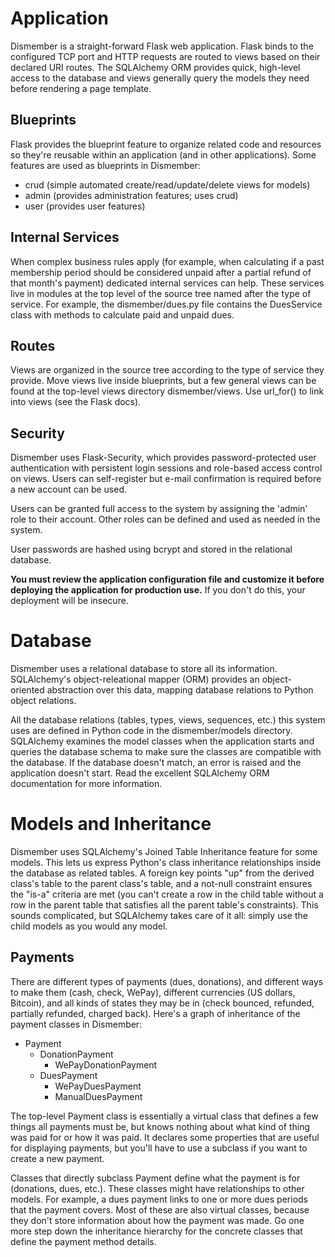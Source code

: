 # Application

Dismember is a straight-forward Flask web application.  Flask binds to the configured
TCP port and HTTP requests are routed to views based on their declared URI routes.
The SQLAlchemy ORM provides quick, high-level access to the database and views
generally query the models they need before rendering a page template.

## Blueprints

Flask provides the blueprint feature to organize related code and resources so they're
reusable within an application (and in other applications).  Some features are
used as blueprints in Dismember:

- crud (simple automated create/read/update/delete views for models)
- admin (provides administration features; uses crud)
- user (provides user features)

## Internal Services

When complex business rules apply (for example, when calculating if a past membership
period should be considered unpaid after a partial refund of that month's payment)
dedicated internal services can help.  These services live in modules at the top level
of the source tree named after the type of service.  For example, the dismember/dues.py
file contains the DuesService class with methods to calculate paid and unpaid dues.

## Routes

Views are organized in the source tree according to the type of service they provide.
Move views live inside blueprints, but a few general views can be found at the top-level
views directory dismember/views.  Use url_for() to link into views (see the Flask docs).

## Security

Dismember uses Flask-Security, which provides password-protected user authentication
with persistent login sessions and role-based access control on views.  Users can
self-register but e-mail confirmation is required before a new account can be used.

Users can be granted full access to the system by assigning the 'admin' role to
their account.  Other roles can be defined and used as needed in the system.

User passwords are hashed using bcrypt and stored in the relational database.

**You must review the application configuration file and customize it before
deploying the application for production use.**  If you don't do this, your
deployment will be insecure.

# Database

Dismember uses a relational database to store all its information.  SQLAlchemy's
object-releational mapper (ORM) provides an object-oriented abstraction over this
data, mapping database relations to Python object relations.

All the database relations (tables, types, views, sequences, etc.) this system uses
are defined in Python code in the dismember/models directory.  SQLAlchemy examines
the model classes when the application starts and queries the database schema
to make sure the classes are compatible with the database.  If the database doesn't
match, an error is raised and the application doesn't start.  Read the excellent
SQLAlchemy ORM documentation for more information.

# Models and Inheritance

Dismember uses SQLAlchemy's Joined Table Inheritance feature for some models.
This lets us express Python's class inheritance relationships inside the database
as related tables.  A foreign key points "up" from the derived class's table to the
parent class's table, and a not-null constraint ensures the "is-a" criteria are
met (you can't create a row in the child table without a row in the parent table that
satisfies all the parent table's constraints).  This sounds complicated, but
SQLAlchemy takes care of it all: simply use the child models as you would any model.

## Payments

There are different types of payments (dues, donations), and different ways to
make them (cash, check, WePay), different currencies (US dollars, Bitcoin), and
all kinds of states they may be in (check bounced, refunded, partially refunded,
charged back).  Here's a graph of inheritance of the payment classes in Dismember:

-  Payment
    -  DonationPayment
        -  WePayDonationPayment
    -  DuesPayment
        -  WePayDuesPayment
        -  ManualDuesPayment

The top-level Payment class is essentially a virtual class that defines a few things
all payments must be, but knows nothing about what kind of thing was paid for or
how it was paid.  It declares some properties that are useful for displaying
payments, but you'll have to use a subclass if you want to create a new payment.

Classes that directly subclass Payment define what the payment is for (donations,
dues, etc.).  These classes might have relationships to other models.  For
example, a dues payment links to one or more dues periods that the payment covers.
Most of these are also virtual classes, because they don't store information about
how the payment was made.  Go one more step down the inheritance hierarchy for the
concrete classes that define the payment method details.